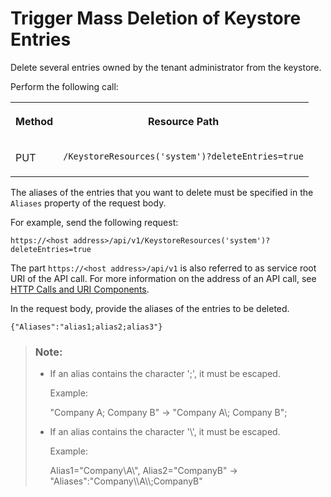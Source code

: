 <!-- loiobee27443d3ab4ec992a3203f4154bb0b -->

# Trigger Mass Deletion of Keystore Entries

Delete several entries owned by the tenant administrator from the keystore.



Perform the following call:


<table>
<tr>
<th valign="top">

Method



</th>
<th valign="top">

Resource Path



</th>
</tr>
<tr>
<td valign="top">

PUT



</td>
<td valign="top">

`/KeystoreResources('system')?deleteEntries=true` 



</td>
</tr>
</table>

The aliases of the entries that you want to delete must be specified in the `Aliases` property of the request body.

For example, send the following request:

`https://<host address>/api/v1/KeystoreResources('system')?deleteEntries=true`

The part `https://<host address>/api/v1` is also referred to as service root URI of the API call. For more information on the address of an API call, see [HTTP Calls and URI Components](http-calls-and-uri-components-ca75e12.md).

In the request body, provide the aliases of the entries to be deleted.

```
{"Aliases":"alias1;alias2;alias3"}
```

> ### Note:  
> -   If an alias contains the character ';', it must be escaped.
> 
>     Example:
> 
>     "Company A; Company B" -\> "Company A\\; Company B";
> 
> -   If an alias contains the character '\\', it must be escaped.
> 
>     Example:
> 
>     Alias1="Company\\A\\", Alias2="CompanyB" -\> "Aliases":"Company\\\\A\\\\;CompanyB"

